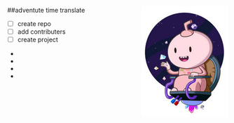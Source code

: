 <img align="right" src="/img/016.jpg">##adventute time translate
- [ ] create repo
- [ ] add contributers
- [ ] create project 
-
-
-
-
